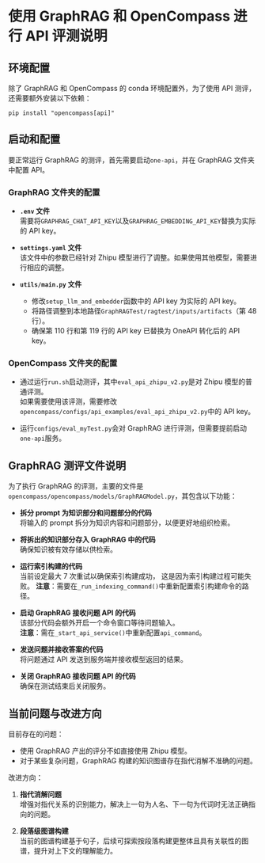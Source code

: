 # 使用 GraphRAG 和 OpenCompass 进行 API 评测说明

## 环境配置

除了 GraphRAG 和 OpenCompass 的 conda 环境配置外，为了使用 API 测评，还需要额外安装以下依赖：

`pip install "opencompass[api]"`

## 启动和配置

要正常运行 GraphRAG 的测评，首先需要启动`one-api`，并在 GraphRAG 文件夹中配置 API。

### GraphRAG 文件夹的配置

- **`.env` 文件**  
  需要将`GRAPHRAG_CHAT_API_KEY`以及`GRAPHRAG_EMBEDDING_API_KEY`替换为实际的 API key。

- **`settings.yaml` 文件**  
  该文件中的参数已经针对 Zhipu 模型进行了调整。如果使用其他模型，需要进行相应的调整。

- **`utils/main.py` 文件**  
  - 修改`setup_llm_and_embedder`函数中的 API key 为实际的 API key。  
  - 将路径调整到本地路径`GraphRAGTest/ragtest/inputs/artifacts`（第 48 行）。  
  - 确保第 110 行和第 119 行的 API key 已替换为 OneAPI 转化后的 API key。

### OpenCompass 文件夹的配置

- 通过运行`run.sh`启动测评，其中`eval_api_zhipu_v2.py`是对 Zhipu 模型的普通评测。  
  如果需要使用该评测，需要修改`opencompass/configs/api_examples/eval_api_zhipu_v2.py`中的 API key。

- 运行`configs/eval_myTest.py`会对 GraphRAG 进行评测，但需要提前启动`one-api`服务。

## GraphRAG 测评文件说明

为了执行 GraphRAG 的评测，主要的文件是`opencompass/opencompass/models/GraphRAGModel.py`，其包含以下功能：

- **拆分 prompt 为知识部分和问题部分的代码**  
  将输入的 prompt 拆分为知识内容和问题部分，以便更好地组织检索。

- **将拆出的知识部分存入 GraphRAG 中的代码**  
  确保知识被有效存储以供检索。

- **运行索引构建的代码**  
  当前设定最大 7 次重试以确保索引构建成功， 这是因为索引构建过程可能失败。
  **注意**：需要在`_run_indexing_command()`中重新配置索引构建命令的路径。

- **启动 GraphRAG 接收问题 API 的代码**  
  该部分代码会额外开启一个命令窗口等待问题输入。  
  **注意**：需在`_start_api_service()`中重新配置`api_command`。

- **发送问题并接收答案的代码**  
  将问题通过 API 发送到服务端并接收模型返回的结果。

- **关闭 GraphRAG 接收问题 API 的代码**  
  确保在测试结束后关闭服务。

## 当前问题与改进方向

目前存在的问题：  
- 使用 GraphRAG 产出的评分不如直接使用 Zhipu 模型。  
- 对于某些复杂问题，GraphRAG 构建的知识图谱存在指代消解不准确的问题。

改进方向：  
1. **指代消解问题**  
   增强对指代关系的识别能力，解决上一句为人名、下一句为代词时无法正确指向的问题。

2. **段落级图谱构建**  
   当前的图谱构建基于句子，后续可探索按段落构建更整体且具有关联性的图谱，提升对上下文的理解能力。

